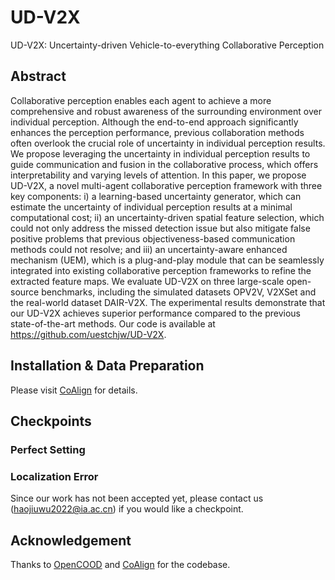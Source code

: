 # UD-V2X
UD-V2X: Uncertainty-driven Vehicle-to-everything Collaborative Perception  
## Abstract
Collaborative perception enables each agent to achieve a more comprehensive and robust awareness of the surrounding environment over individual perception. Although the end-to-end approach significantly enhances the perception performance, previous collaboration methods often overlook the crucial role of uncertainty in individual perception results. We propose leveraging the uncertainty in individual perception results to guide communication and fusion in the collaborative process, which offers interpretability and varying levels of attention. In this paper, we propose UD-V2X, a novel multi-agent collaborative perception framework with three key components: i) a learning-based uncertainty generator, which can estimate the uncertainty of individual perception results at a minimal computational cost; ii) an uncertainty-driven spatial feature selection, which could not only address the missed detection issue but also mitigate false positive problems that previous objectiveness-based communication methods could not resolve; and iii) an uncertainty-aware enhanced mechanism (UEM), which is a plug-and-play module that can be seamlessly integrated into existing collaborative perception frameworks to refine the extracted feature maps. We evaluate UD-V2X on three large-scale open-source benchmarks, including the simulated datasets OPV2V, V2XSet and the real-world dataset DAIR-V2X. The experimental results demonstrate that our UD-V2X achieves superior performance compared to the previous state-of-the-art methods. Our code is available at https://github.com/uestchjw/UD-V2X.
## Installation & Data Preparation
Please visit [CoAlign](https://github.com/yifanlu0227/CoAlign) for details.
## Checkpoints
### Perfect Setting
### Localization Error

Since our work has not been accepted yet, please contact us (haojiuwu2022@ia.ac.cn) if you would like a checkpoint. 
## Acknowledgement
Thanks to [OpenCOOD](https://github.com/DerrickXuNu/OpenCOOD) and [CoAlign](https://github.com/yifanlu0227/CoAlign) for the codebase.
